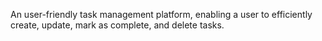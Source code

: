 

An user-friendly task management platform, enabling a user to efficiently create, update, mark as complete, and delete tasks.
